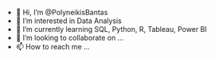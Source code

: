 - 👋 Hi, I’m @PolyneikisBantas
- 👀 I’m interested in Data Analysis
- 🌱 I’m currently learning SQL, Python, R, Tableau, Power BI
- 💞️ I’m looking to collaborate on ...
- 📫 How to reach me ...

<!---
PolisBantas/PolisBantas is a ✨ special ✨ repository because its `README.md` (this file) appears on your GitHub profile.
You can click the Preview link to take a look at your changes.
--->
